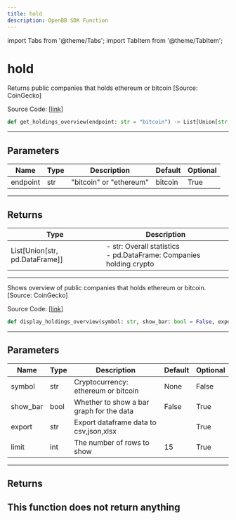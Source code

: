 ```yaml
---
title: hold
description: OpenBB SDK Function
---
```


import Tabs from '@theme/Tabs';
import TabItem from '@theme/TabItem';

# hold

<Tabs>
<TabItem value="model" label="Model" default>

Returns public companies that holds ethereum or bitcoin [Source: CoinGecko]

Source Code: [[link](https://github.com/OpenBB-finance/OpenBBTerminal/tree/main/openbb_terminal/cryptocurrency/overview/pycoingecko_model.py#L102)]
```python
def get_holdings_overview(endpoint: str = "bitcoin") -> List[Union[str, pd.DataFrame]]
```
---
## Parameters
| Name | Type | Description | Default | Optional |
| ---- | ---- | ----------- | ------- | -------- |
| endpoint | str | "bitcoin" or "ethereum" | bitcoin | True |

---
## Returns
| Type | Description |
| ---- | ----------- |
| List[Union[str, pd.DataFrame]] | - str:              Overall statistics<br/>- pd.DataFrame: Companies holding crypto |
---


</TabItem>
<TabItem value="view" label="View">

Shows overview of public companies that holds ethereum or bitcoin. [Source: CoinGecko]

Source Code: [[link](https://github.com/OpenBB-finance/OpenBBTerminal/tree/main/openbb_terminal/cryptocurrency/overview/pycoingecko_view.py#L135)]
```python
def display_holdings_overview(symbol: str, show_bar: bool = False, export: str = "", limit: int = 15) -> None
```
---
## Parameters
| Name | Type | Description | Default | Optional |
| ---- | ---- | ----------- | ------- | -------- |
| symbol | str | Cryptocurrency: ethereum or bitcoin | None | False |
| show_bar | bool | Whether to show a bar graph for the data | False | True |
| export | str | Export dataframe data to csv,json,xlsx |  | True |
| limit | int | The number of rows to show | 15 | True |

---
## Returns
This function does not return anything
---


</TabItem>
</Tabs>